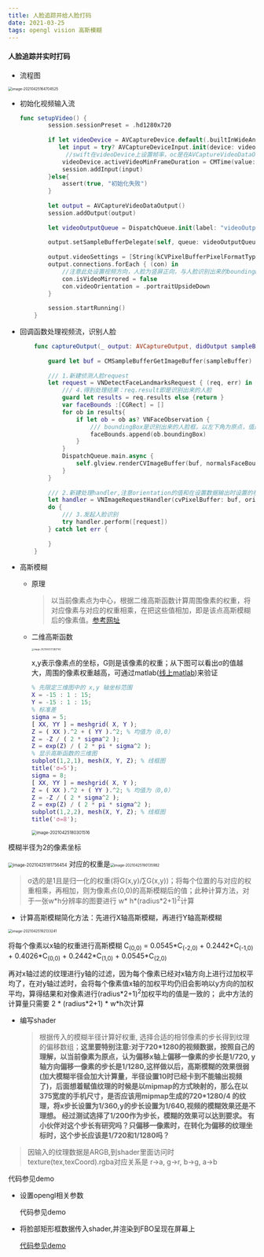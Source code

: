 ```yaml
---
title: 人脸追踪并给人脸打码
date: 2021-03-25 
tags: opengl vision 高斯模糊
---
```


#### 人脸追踪并实时打码

- 流程图

<img src="https://lifestyle1.cn/Resource/Image/FaceMosaic/image-20210425164704525.png" alt="image-20210425164704525" style="zoom:50%;" />

- 初始化视频输入流

  ```swift
  func setupVideo() {
          session.sessionPreset = .hd1280x720
          
          if let videoDevice = AVCaptureDevice.default(.builtInWideAngleCamera, for: .video, position: .front),
             let input = try? AVCaptureDeviceInput.init(device: videoDevice){
               //swift在videoDevice上设置帧率，oc是在AVCaptureVideoDataOutput设置帧率
              videoDevice.activeVideoMinFrameDuration = CMTime(value: 1, timescale: 30)
              session.addInput(input)
          }else{
              assert(true, "初始化失败")
          }
          
          let output = AVCaptureVideoDataOutput()
          session.addOutput(output)
          
          let videoOutputQueue = DispatchQueue.init(label: "videoOutputQueue")
          
          output.setSampleBufferDelegate(self, queue: videoOutputQueue)
          
          output.videoSettings = [String(kCVPixelBufferPixelFormatTypeKey):kCVPixelFormatType_32BGRA]
          output.connections.forEach { (con) in
              //注意此处设置视频方向，人脸为竖屏正向，与人脸识别出来的boundingBox不需要转化就是0~1的纹理坐标了                     
              con.isVideoMirrored = false
              con.videoOrientation = .portraitUpsideDown
          }
          
          session.startRunning()
      }
  ```
  
  
  
- 回调函数处理视频流，识别人脸

  ```swift
      func captureOutput(_ output: AVCaptureOutput, didOutput sampleBuffer: CMSampleBuffer, from connection: AVCaptureConnection){
     
          guard let buf = CMSampleBufferGetImageBuffer(sampleBuffer) else { return}
          
          /// 1.新建侦测人脸request
          let request = VNDetectFaceLandmarksRequest { (req, err) in
              /// 4.得到处理结果：req.result即是识别出来的人脸
              guard let results = req.results else {return }
              var faceBounds :[CGRect] = []
              for ob in results{
                  if let ob = ob as? VNFaceObservation {
                      /// boundingBox是识别出来的人脸框，以左下角为原点，值是0~1范围内，这里与视频的方向对应上了，所有不需要转化，传入shader中直接可以纹理坐标比较
                      faceBounds.append(ob.boundingBox)
                  }
              }
              DispatchQueue.main.async {
                  self.glview.renderCVImageBuffer(buf, normalsFaceBounds: faceBounds)
              }
          }
          
          /// 2.新建处理handler,注意orientation的值和在设置数据输出时设置的视频的方向
          let handler = VNImageRequestHandler(cvPixelBuffer: buf, orientation: .downMirrored)
          do {
              /// 3.发起人脸识别
              try handler.perform([request])
          } catch let err {
              
          }
      }
  ```

  

- 高斯模糊

  - 原理

    > 以当前像素点为中心，根据二维高斯函数计算周围像素的权重，将对应像素与对应的权重相乘，在把这些值相加，即是该点高斯模糊后的像素值。[参考网址](https://blog.csdn.net/jiandanjinxin/article/details/51281828)

  - 二维高斯函数

    <img src="https://lifestyle1.cn/Resource/Image/FaceMosaic/image-20210425172807142.png" alt="image-20210425172807142" style="zoom:30%;" />

    x,y表示像素点的坐标，G则是该像素的权重；从下图可以看出σ的值越大，周围的像素权重越高，可通过matlab([线上matlab](https://octave-online.net/))来验证

    ```matlab
    % 先限定三维图中的 x,y 轴坐标范围
    X = -15 : 1 : 15;
    Y = -15 : 1 : 15;
    % 标准差
    sigma = 5;
    [ XX, YY ] = meshgrid( X, Y );
    Z = ( XX ).^2 + ( YY ).^2; % 均值为（0,0）
    Z = -Z / ( 2 * sigma^2 );
    Z = exp(Z) / ( 2 * pi * sigma^2 );
    % 显示高斯函数的三维图
    subplot(1,2,1), mesh(X, Y, Z); % 线框图
    title('σ=5');
    sigma = 8;
    [ XX, YY ] = meshgrid( X, Y );
    Z = ( XX ).^2 + ( YY ).^2; % 均值为（0,0）
    Z = -Z / ( 2 * sigma^2 );
    Z = exp(Z) / ( 2 * pi * sigma^2 );
    subplot(1,2,2), mesh(X, Y, Z); % 线框图
    title('σ=8');
    ```

    <img src="https://lifestyle1.cn/Resource/Image/FaceMosaic/image-20210425180301516.png" alt="image-20210425180301516" style="zoom:60%;" />

模糊半径为2的像素坐标





<img src="https://lifestyle1.cn/Resource/Image/FaceMosaic/image-20210425181756454.png" alt="image-20210425181756454" style="zoom:60%;" /> 对应的权重是<img src="https://lifestyle1.cn/Resource/Image/FaceMosaic/image-20210425190135982.png" alt="image-20210425190135982" style="zoom:50%;" />

>σ选的是1且是归一化的权重(将G(x,y)/∑G(x,y))；将每个位置的与对应的权重相乘，再相加，则为像素点(0,0)的高斯模糊后的值；此种计算方法，对于一张w\*h分辨率的图要进行 w\* h\*(radius*2+1)<sup>2</sup>计算

  - 计算高斯模糊简化方法：先进行X轴高斯模糊，再进行Y轴高斯模糊

  <img src="https://lifestyle1.cn/Resource/Image/FaceMosaic/image-20210425192133241.png" alt="image-20210425192133241" style="zoom:50%;" />

  将每个像素以x轴的权重进行高斯模糊 C<sub>(0,0)</sub> = 0.0545\*C<sub>(-2,0)</sub> +  0.2442\*C<sub>(-1,0)</sub> +  0.4026\*C<sub>(0,0)</sub> +  0.2442\*C<sub>(1,0)</sub> +  0.0545\*C<sub>(2,0)</sub>

  再对x轴过滤的纹理进行y轴的过滤，因为每个像素已经对x轴方向上进行过加权平均了，在对y轴过滤时，会将每个像素值x轴的加权平均仍旧会影响以y方向的加权平均，算得结果和对像素进行(radius\*2+1)<sup>2</sup>加权平均的值是一致的； 此中方法的计算量只需要 2 * (radius*2+1) \* w\*h次计算

  

- 编写shader

  > 根据传入的模糊半径计算好权重, 选择合适的相邻像素的步长得到纹理的偏移数组；**这里要特别注意:对于720*1280的视频数据，按照自己的理解，以当前像素为原点，认为偏移x轴上偏移一像素的步长是1/720, y轴方向偏移一像素的步长是1/1280,这样做以后，高斯模糊的效果很弱(加大模糊半径会加大计算量，半径设置10时已经卡到不能输出视频了)，后面想着赋值纹理的时候是以mipmap的方式映射的，那么在以375宽度的手机尺寸，是否应该用mipmap生成的720\*1280/4 的纹理，将x步长设置为1/360,y的步长设置为1/640,视频的模糊效果还是不理想。 经过测试选择了1/200作为步长，模糊的效果可以达到要求。 有小伙伴对这个步长有研究吗？只偏移一像素时，在转化为偏移的纹理坐标时，这个步长应该是1/720和1/1280吗？**
>
  > 因输入的纹理数据是ARGB,到shader里面访问时texture(tex,texCoord).rgba对应关系是 r->a, g->r, b->g, a->b

  代码参见demo

- 设置opengl相关参数

  代码参见demo

- 将脸部矩形框数据传入shader,并渲染到FBO呈现在屏幕上

  [代码参见demo](https://github.com/JustinYangJing/FaceMosaic.git)

  
